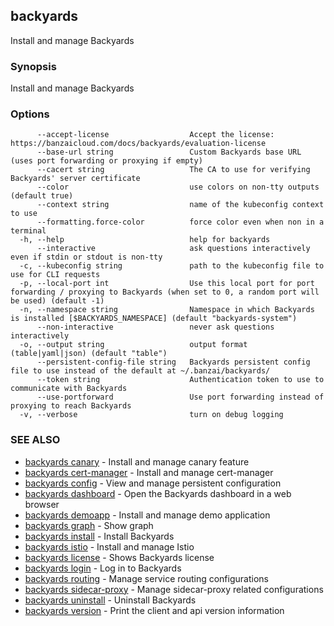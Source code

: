 ## backyards

Install and manage Backyards

### Synopsis

Install and manage Backyards

### Options

```
      --accept-license                  Accept the license: https://banzaicloud.com/docs/backyards/evaluation-license
      --base-url string                 Custom Backyards base URL (uses port forwarding or proxying if empty)
      --cacert string                   The CA to use for verifying Backyards' server certificate
      --color                           use colors on non-tty outputs (default true)
      --context string                  name of the kubeconfig context to use
      --formatting.force-color          force color even when non in a terminal
  -h, --help                            help for backyards
      --interactive                     ask questions interactively even if stdin or stdout is non-tty
  -c, --kubeconfig string               path to the kubeconfig file to use for CLI requests
  -p, --local-port int                  Use this local port for port forwarding / proxying to Backyards (when set to 0, a random port will be used) (default -1)
  -n, --namespace string                Namespace in which Backyards is installed [$BACKYARDS_NAMESPACE] (default "backyards-system")
      --non-interactive                 never ask questions interactively
  -o, --output string                   output format (table|yaml|json) (default "table")
      --persistent-config-file string   Backyards persistent config file to use instead of the default at ~/.banzai/backyards/
      --token string                    Authentication token to use to communicate with Backyards
      --use-portforward                 Use port forwarding instead of proxying to reach Backyards
  -v, --verbose                         turn on debug logging
```

### SEE ALSO

* [backyards canary](backyards_canary.md)	 - Install and manage canary feature
* [backyards cert-manager](backyards_cert-manager.md)	 - Install and manage cert-manager
* [backyards config](backyards_config.md)	 - View and manage persistent configuration
* [backyards dashboard](backyards_dashboard.md)	 - Open the Backyards dashboard in a web browser
* [backyards demoapp](backyards_demoapp.md)	 - Install and manage demo application
* [backyards graph](backyards_graph.md)	 - Show graph
* [backyards install](backyards_install.md)	 - Install Backyards
* [backyards istio](backyards_istio.md)	 - Install and manage Istio
* [backyards license](backyards_license.md)	 - Shows Backyards license
* [backyards login](backyards_login.md)	 - Log in to Backyards
* [backyards routing](backyards_routing.md)	 - Manage service routing configurations
* [backyards sidecar-proxy](backyards_sidecar-proxy.md)	 - Manage sidecar-proxy related configurations
* [backyards uninstall](backyards_uninstall.md)	 - Uninstall Backyards
* [backyards version](backyards_version.md)	 - Print the client and api version information


